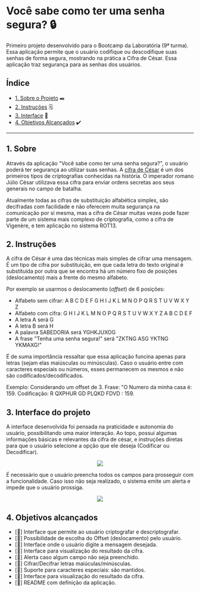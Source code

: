 # Você sabe como ter uma senha segura? :lock:
Primeiro projeto desenvolvido para o Bootcamp da Laboratória (9ª turma). 
Essa aplicação permite que o usuário codifique ou descodifique suas senhas de forma segura, mostrando na prática a Cifra de César. Essa aplicação traz segurança para as senhas dos usuários.

## Índice 

* [1. Sobre o Projeto](#1-Sobre) ✒️
* [2. Instruções](#2-Intruções) 🗒️
* [3. Interface](#3-Interface-do-projeto) 📲
* [4. Objetivos Alcançados](#4-Objetivos-Alcançados) ✔️

***

## 1. Sobre

Através da aplicação "Você sabe como ter uma senha segura?", o usuário poderá 
ter segurança ao utilizar suas senhas. 
A [cifra de César](https://pt.wikipedia.org/wiki/Cifra_de_C%C3%A9sar)
é um dos primeiros tipos de criptografias conhecidas na história.
O imperador romano Júlio César utilizava essa cifra para enviar
ordens secretas aos seus generais no campo de batalha.

Atualmente todas as cifras de substituição alfabética simples, são decifradas
com facilidade e não oferecem muita segurança na comunicação por si mesma,
mas a cifra de César muitas vezes pode fazer parte de um sistema
mais complexo de criptografia, como
a cifra de Vigenère, e tem aplicação no sistema ROT13.

## 2. Instruções 

A cifra de César é uma das técnicas mais simples de cifrar uma mensagem. É um
tipo de cifra por substituição, em que cada letra do texto original é
substituida por outra que se encontra há um número fixo de posições
(deslocamento) mais a frente do mesmo alfabeto.

Por exemplo se usarmos o deslocamento (_offset_) de 6 posições:

* Alfabeto sem cifrar: A B C D E F G H I J K L M N O P Q R S T U V W X Y Z
* Alfabeto com cifra:  G H I J K L M N O P Q R S T U V W X Y Z A B C D E F
* A letra A será G
* A letra B será H
* A palavra SABEDORIA será YGHKJUXOG
* A frase "Tenha uma senha segura!" será "ZKTNG ASG YKTNG YKMAXG!"

É de suma importância ressaltar que essa aplicação funcina apenas para letras 
(sejam elas maiúsculas ou minúsculas). Caso o usuário entre com caracteres 
especiais ou números, esses permanecem os mesmos e não são codificados/decodificados.

Exemplo: Considerando um offset de 3.
Frase: "O Numero da minha casa é: 159.
Codificação: R QXPHUR GD PLQKD FDVD : 159.


## 3. Interface do projeto

A interface desenvolvida foi pensada na praticidade e autonomia do usuário,
possibilitando uma maior interação. Ao topo, possui algumas informações
básicas e relevantes da cifra de césar, e instruções diretas para que o 
usuário selecione a opção que ele deseja (Codificar ou Decodificar).

<div align='center'>
<img src="https://user-images.githubusercontent.com/30864314/214058973-de134bf7-4bfb-45b9-a161-792c33502dd4.png" />
</div>
  
  
É necessário que o usuário preencha todos os campos para prosseguir 
com a funcionalidade. Caso isso não seja realizado, o sistema emite
um alerta e impede que o usuário prossiga.

<div align='center'>
<img src="https://user-images.githubusercontent.com/30864314/214058639-965f3195-b827-4406-bffa-eb7a0701f216.png" />
</div>


## 4. Objetivos alcançados
- [:star2:] Interface que permite ao usuário criptografar e descriptografar.
- [:star2:] Possibilidade de escolha do Offset (deslocamento) pelo usuário.
- [:star2:] Interface onde o usuário digite a mensagem desejada.
- [:star2:] Interface para visualização do resultado da cifra.
- [:star2:] Alerta caso algum campo não seja preenchido.
- [:star2:] Cifrar/Decifrar letras maiúculas/minúsculas.
- [:star2:] Suporte para caracteres especiais: são mantidos.
- [:star2:] Interface para visualização do resultado da cifra.
- [:star2:] README com definição da aplicação.
